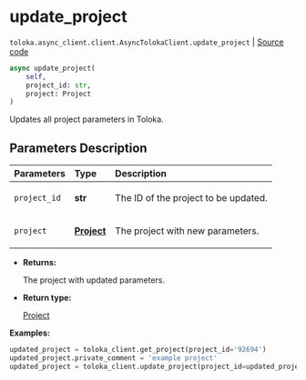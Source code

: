 # update_project
`toloka.async_client.client.AsyncTolokaClient.update_project` | [Source code](https://github.com/Toloka/toloka-kit/blob/v1.2.2/src/async_client/client.py#L0)

```python
async update_project(
    self,
    project_id: str,
    project: Project
)
```

Updates all project parameters in Toloka.

## Parameters Description

| Parameters | Type | Description |
| :----------| :----| :-----------|
`project_id`|**str**|<p>The ID of the project to be updated.</p>
`project`|**[Project](toloka.client.project.Project.md)**|<p>The project with new parameters.</p>

* **Returns:**

  The project with updated parameters.

* **Return type:**

  [Project](toloka.client.project.Project.md)

**Examples:**


```python
updated_project = toloka_client.get_project(project_id='92694')
updated_project.private_comment = 'example project'
updated_project = toloka_client.update_project(project_id=updated_project.id, project=updated_project)
```
